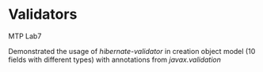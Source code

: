 # Validators
MTP Lab7

Demonstrated the usage of *hibernate-validator* in creation object model (10 fields with different types) with annotations from *javax.validation*


